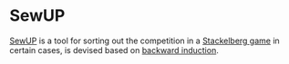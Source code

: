# SewUP

[SewUP](https://github.com/minchuncho/sewup) is a tool for sorting out the competition in a [Stackelberg game](https://en.wikipedia.org/wiki/Stackelberg_competition) in certain cases, is devised based on [backward induction](https://en.wikipedia.org/wiki/Backward_induction).